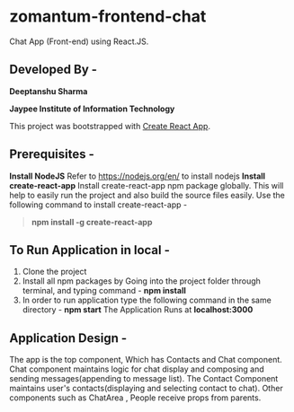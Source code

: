 # zomantum-frontend-chat
Chat App (Front-end) using React.JS.

## Developed By - 
**Deeptanshu Sharma**

**Jaypee Institute of Information Technology**


This project was bootstrapped with [Create React App](https://github.com/facebook/create-react-app).

## Prerequisites - 
**Install NodeJS**
Refer to https://nodejs.org/en/ to install nodejs
**Install create-react-app**
Install create-react-app npm package globally. This will help to easily run the project and also build the source files easily. Use the following command to install create-react-app - 
> **npm install -g create-react-app**


## To Run Application in local -
1. Clone the project
2. Install all npm packages by Going into the project folder through terminal, and typing command - **npm install**
3. In order to run application type the following command in the same directory - **npm start**
The Application Runs at **localhost:3000**

## Application Design - 
The app is the top component, Which has Contacts and Chat component.
Chat component maintains logic for chat display and composing and sending messages(appending to message list).
The Contact Component maintains user's contacts(displaying and selecting contact to chat).
Other components such as ChatArea , People receive props from parents.
